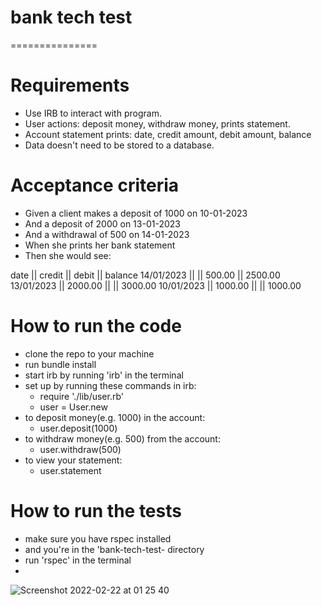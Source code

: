 # bank tech test
===============

# Requirements

* Use IRB to interact with program.
* User actions: deposit money, withdraw money, prints statement.
* Account statement prints: date, credit amount, debit amount, balance
* Data doesn't need to be stored to a database.

# Acceptance criteria

- Given a client makes a deposit of 1000 on 10-01-2023
- And a deposit of 2000 on 13-01-2023
- And a withdrawal of 500 on 14-01-2023
- When she prints her bank statement
- Then she would see:

date || credit || debit || balance
14/01/2023 || || 500.00 || 2500.00
13/01/2023 || 2000.00 || || 3000.00
10/01/2023 || 1000.00 || || 1000.00

# How to run the code
- clone the repo to your machine
- run bundle install
- start irb by running 'irb' in the terminal
- set up by running these commands in irb:
  * require './lib/user.rb'
  * user = User.new
- to deposit money(e.g. 1000) in the account:
  * user.deposit(1000)
- to withdraw money(e.g. 500) from the account:
  * user.withdraw(500)
- to view your statement:
  * user.statement

# How to run the tests
 - make sure you have rspec installed
 - and you're in the 'bank-tech-test- directory
 - run 'rspec' in the terminal
 - 
![Screenshot 2022-02-22 at 01 25 40](https://user-images.githubusercontent.com/92406004/155046421-f4445c99-d200-4f67-967f-aee309542d99.png)



